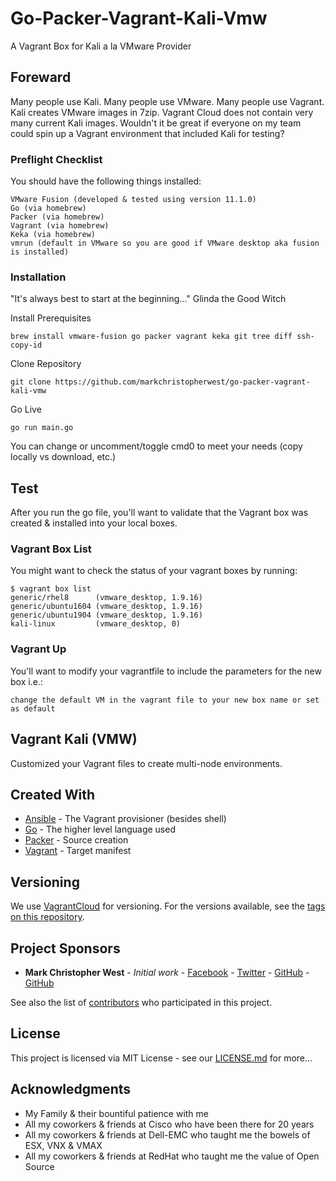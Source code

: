 # Go-Packer-Vagrant-Kali-Vmw

A Vagrant Box for Kali a la VMware Provider

## Foreward

Many people use Kali.  Many people use VMware.  Many people use Vagrant.  Kali creates VMware images in 7zip.  Vagrant Cloud does not contain very many current Kali images.  Wouldn't it be great if everyone on my team could spin up a Vagrant environment that included Kali for testing?

### Preflight Checklist

You should have the following things installed:

```
VMware Fusion (developed & tested using version 11.1.0)
Go (via homebrew)
Packer (via homebrew)
Vagrant (via homebrew)
Keka (via homebrew)
vmrun (default in VMware so you are good if VMware desktop aka fusion is installed)

```

### Installation

"It's always best to start at the beginning..." Glinda the Good Witch

Install Prerequisites

```
brew install vmware-fusion go packer vagrant keka git tree diff ssh-copy-id
```

Clone Repository

```
git clone https://github.com/markchristopherwest/go-packer-vagrant-kali-vmw
```

Go Live

```
go run main.go
```

You can change or uncomment/toggle cmd0 to meet your needs (copy locally vs download, etc.)

## Test

After you run the go file, you'll want to validate that the Vagrant box was created & installed into your local boxes.

### Vagrant Box List

You might want to check the status of your vagrant boxes by running:

```
$ vagrant box list
generic/rhel8      (vmware_desktop, 1.9.16)
generic/ubuntu1604 (vmware_desktop, 1.9.16)
generic/ubuntu1904 (vmware_desktop, 1.9.16)
kali-linux         (vmware_desktop, 0)
```



### Vagrant Up

You'll want to modify your vagrantfile to include the parameters for the new box i.e.:

```
change the default VM in the vagrant file to your new box name or set as default
```

## Vagrant Kali (VMW)

Customized your Vagrant files to create multi-node environments.

## Created With

* [Ansible](https://github.com/ansible/ansible.git) - The Vagrant provisioner (besides shell)
* [Go](http://www.golang.org/) - The higher level language used
* [Packer](https://github.com/hashicorp/packer.git) - Source creation
* [Vagrant](https://github.com/hashicorp/vagrant.git) - Target manifest


## Versioning

We use [VagrantCloud](https://vagrantcloud.com/) for versioning. For the versions available, see the [tags on this repository](https://github.com/markchristopherwest/go-packer-vagrant-kali). 

## Project Sponsors

* **Mark Christopher West** - *Initial work* - [Facebook](https://facebook.com/markchristopherwest) - [Twitter](https://tw.com/markchristopherwest) - [GitHub](https://github.com/markchristopherwest) - [GitHub](https://github.com/markchristopherwest)

See also the list of [contributors](https://github.com/markchristopherwest/go-packer-vagrant-kali/contributors) who participated in this project.

## License

This project is licensed via MIT License - see our [LICENSE.md](LICENSE.md) for more...

## Acknowledgments

* My Family & their bountiful patience with me
* All my coworkers & friends at Cisco who have been there for 20 years
* All my coworkers & friends at Dell-EMC who taught me the bowels of ESX, VNX & VMAX
* All my coworkers & friends at RedHat who taught me the value of Open Source
